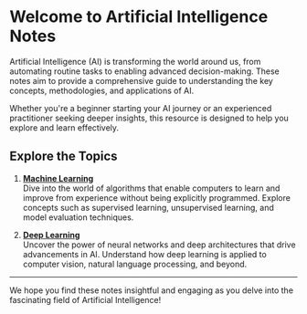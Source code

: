 # Welcome to Artificial Intelligence Notes

Artificial Intelligence (AI) is transforming the world around us, from automating routine tasks to enabling advanced decision-making. These notes aim to provide a comprehensive guide to understanding the key concepts, methodologies, and applications of AI.

Whether you're a beginner starting your AI journey or an experienced practitioner seeking deeper insights, this resource is designed to help you explore and learn effectively.

## Explore the Topics

1. **[Machine Learning](machine_learning/index.md)**  
   Dive into the world of algorithms that enable computers to learn and improve from experience without being explicitly programmed. Explore concepts such as supervised learning, unsupervised learning, and model evaluation techniques.

2. **[Deep Learning](deep_learning/index.md)**  
   Uncover the power of neural networks and deep architectures that drive advancements in AI. Understand how deep learning is applied to computer vision, natural language processing, and beyond.

---

We hope you find these notes insightful and engaging as you delve into the fascinating field of Artificial Intelligence!
